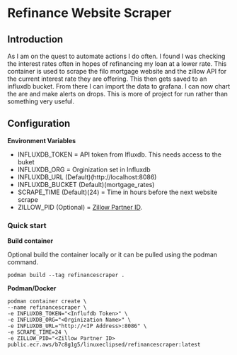 # Refinance Website Scraper

## Introduction

As I am on the quest to automate actions I do often. I found I was checking the interest rates often in hopes of refinancing my loan at a lower rate. This container is used to scrape the filo mortgage website and the zillow API for the current interest rate they are offering. This then gets saved to an influxdb bucket. From there I can import the data to grafana. I can now chart the are and make alerts on drops. This is more of project for run rather than something very useful.

## Configuration

**Environment Variables**

- INFLUXDB_TOKEN = API token from Ifluxdb. This needs access to the buket
- INFLUXDB_ORG = Orginization set in Influxdb
- INFLUXDB_URL (Default)(http://localhost:8086)
- INFLUXDB_BUCKET (Default)(mortgage_rates)
- SCRAPE_TIME (Default)(24) = Time in hours before the next website scrape
- ZILLOW_PID (Optional) = [Zillow Partner ID](https://www.zillow.com/mortgage/api/#/). 

### Quick start

**Build container**

Optional build the container locally or it can be pulled using the podman command.

```
podman build --tag refinancescraper .
```

**Podman/Docker**

```
podman container create \
--name refinancescraper \
-e INFLUXDB_TOKEN="<Influfdb Token>" \
-e INFLUXDB_ORG="<Orginization Name>" \
-e INFLUXDB_URL="http://<IP Address>:8086" \
-e SCRAPE_TIME=24 \
-e ZILLOW_PID="<Zillow Partner ID>
public.ecr.aws/b7c8g1g5/linuxeclipsed/refinancescraper:latest
```
